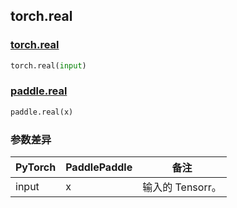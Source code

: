 ## torch.real
### [torch.real](https://pytorch.org/docs/stable/generated/torch.real.html?highlight=real#torch.real)

```python
torch.real(input)
```

### [paddle.real](https://www.paddlepaddle.org.cn/documentation/docs/zh/api/paddle/real_cn.html#real)

```python
paddle.real(x)
```
### 参数差异
| PyTorch       | PaddlePaddle | 备注                                                   |
| ------------- | ------------ | ------------------------------------------------------ |
| input        | x            | 输入的 Tensorr。                   |
